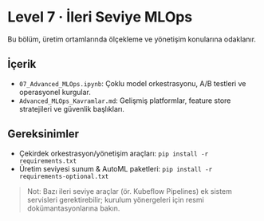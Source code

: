 # Level 7 · İleri Seviye MLOps

Bu bölüm, üretim ortamlarında ölçekleme ve yönetişim konularına odaklanır.

## İçerik
- `07_Advanced_MLOps.ipynb`: Çoklu model orkestrasyonu, A/B testleri ve operasyonel kurgular.
- `Advanced_MLOps_Kavramlar.md`: Gelişmiş platformlar, feature store stratejileri ve güvenlik başlıkları.

## Gereksinimler
- Çekirdek orkestrasyon/yönetişim araçları: `pip install -r requirements.txt`
- Üretim seviyesi sunum & AutoML paketleri: `pip install -r requirements-optional.txt`

> Not: Bazı ileri seviye araçlar (ör. Kubeflow Pipelines) ek sistem servisleri gerektirebilir; kurulum yönergeleri için resmi dokümantasyonlarına bakın.
